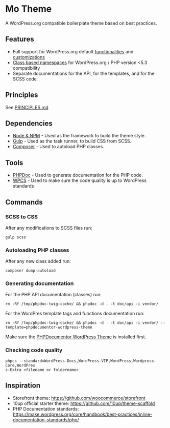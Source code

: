 # Mo Theme

A WordPress.org compatible boilerplate theme based on best practices.

## Features

* Full support for WordPress.org default [functionalities](https://developer.wordpress.org/themes/functionality/) and [customizations](https://developer.wordpress.org/themes/customize-api/)
* [Class based namespaces](https://10up.github.io/Engineering-Best-Practices/php/#design-patterns) for WordPress.org / PHP version <5.3 compatibility
* Separate documentations for the API, for the templates, and for the SCSS code

## Principles

See [PRINCIPLES.md](PRINCIPLES.md)

## Dependencies

* [Node & NPM](https://www.npmjs.com/get-npm) - Used as the framework to build the theme style.
* [Gulp](https://gulpjs.com/) - Used as the task runner, to build CSS from SCSS.
* [Composer](https://getcomposer.org/) - Used to autoload PHP classes.

## Tools

* [PHPDoc](https://phpdoc.org/) - Used to generate documentation for the PHP code.
* [WPCS](https://github.com/WordPress-Coding-Standards/WordPress-Coding-Standards) - Used to make sure the code quality is up to WordPress standards

## Commands

### SCSS to CSS

After any modifications to SCSS files run:

```
gulp scss
```

### Autoloading PHP classes

After any new class added run:
```
composer dump-autoload
```

### Generating documentation

For the PHP API documentation (classes) run:
```
rm -Rf /tmp/phpdoc-twig-cache/ && phpdoc -d . -t doc/api -i vendor/
```

For the WordPres template tags and functions documentation run:
```
rm -Rf /tmp/phpdoc-twig-cache/ && phpdoc -d . -t doc/api -i vendor/ --template=phpdocumentor-wordpress-theme
```
Make sure the [PHPDocumentor WordPress Theme](https://github.com/morethemesbaby/phpdocumentor-wordpress-theme) is installed first.

### Checking code quality
```
phpcs --standard=WordPress-Docs,WordPress-VIP,WordPress,Wordpress-Core,WordPres
s-Extra <filename or foldername>
```

## Inspiration

* Storefront theme: https://github.com/woocommerce/storefront
* 10up official starter theme: https://github.com/10up/theme-scaffold
* PHP Documentation standards: https://make.wordpress.org/core/handbook/best-practices/inline-documentation-standards/php/
